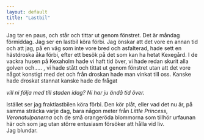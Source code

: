 ```yaml
---
layout: default
title: "Lastbil"
---
```


Jag tar en paus, och står och tittar ut genom fönstret. Det är måndag förmiddag.
Jag ser en lastbil köra förbi.
Jag önskar att det vore en annan tid och att jag, på en väg som inte vore bred och asfalterad, hade sett en hästdroska åka förbi, efter ett besök på det som kan ha hetat Kexegård.
 I de vackra husen på Kexaholm hade vi haft tid över, vi hade redan skurit alla golven och….. ,  vi hade stått och tittat ut genom fönstret utan att det vore något konstigt med det
och från droskan hade man vinkat till oss.
Kanske hade droskat stannat
kanske hade de frågat

_vill ni följa med till staden idag? Ni har ju ändå tid över._

 Istället ser jag fraktlastbilen köra förbi.  Den kör plåt, eller vad det nu är,  på samma sträcka varje dag, bara någon meter från _Little Princess_, _Veronatulpanerna_ och de små orangeröda blommorna som tillhör urfaunan här och som jag utan större entusiasm försöker att hålla vid liv.  
Jag blundar.
